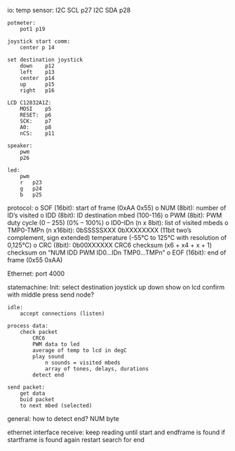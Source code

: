 io:
    temp sensor:
        I2C SCL p27
        I2C SDA p28
        
    potmeter:
        pot1 p19
        
    joystick start comm:
        center p 14
    
    set destination joystick
        down    p12
        left    p13
        center  p14
        up      p15
        right   p16   
    
    LCD C12832A1Z:
        MOSI    p5
        RESET:  p6
        SCK:    p7
        A0:     p8
        nCS:    p11
        
    speaker:
        pwm
        p26
        
    led:
        pwm
        r   p23
        g   p24
        b   p25

protocol:
o SOF       (16bit):     start of frame (0xAA 0x55) 
o NUM       (8bit):     number of ID’s visited 
o IDD       (8bit):     ID destination mbed (100-116) 
o PWM       (8bit):     PWM duty cycle (0 – 255) (0% – 100%) 
o ID0–IDn   (n x 8bit): list of visited mbeds 
o TMP0-TMPn (n x16bit): 0bSSSSSXXX 0bXXXXXXXX (11bit two’s complement, sign extended) 
        temperature (-55°C to 125°C with resolution of 0,125°C) 
o CRC       (8bit):     0b00XXXXXX CRC6 checksum (x6 + x4 + x + 1) 
        checksum on “NUM IDD PWM ID0…IDn TMP0…TMPn” 
o EOF       (16bit):    end of frame (0x55 0xAA)

Ethernet:
    port 4000

statemachine:
    Init:
        select destination
            joystick up down
            show on lcd
            confirm with middle press
            send node?

    idle:
        accept connections (listen)
        
    process data:
        check packet
            CRC6
            PWM data to led
            average of temp to lcd in degC
            play sound
                n sounds = visited mbeds
                array of tones, delays, durations
            detect end
        
    send packet:
        get data
        buid packet
        to next mbed (selected)


general:
    how to detect end?
        NUM byte
    
ethernet interface receive:
    keep reading until start and endframe is found
    if startframe is found again restart search for end